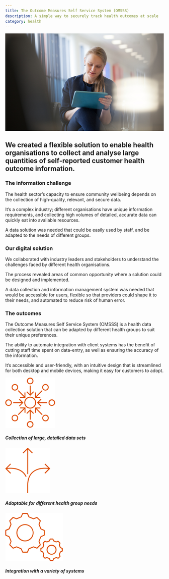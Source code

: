 ```yaml
---
title: The Outcome Measures Self Service System (OMSSS)
description: A simple way to securely track health outcomes at scale
category: health
---
```

<div class="grid grid-cols-12 col-gap-8">

<div class="col-span-12 project-images">
    <img src="/Projects/Images/10_Outcome_Measures_Self_Service_System_(OMSSS)/Outcome-Measures-Self-Service-System-(OMSSS-female-patient-answering-survey-on-ipad.jpg" />
</div>


<div class="col-span-12 lg:col-span-9 project-text lg:order-last">
<div>

## We created a flexible solution to enable health organisations to collect and analyse large quantities of self-reported customer health outcome information.

### The information challenge
The health sector’s capacity to ensure community wellbeing depends on the collection of high-quality, relevant, and secure data.

It’s a complex industry; different organisations have unique information requirements, and collecting high volumes of detailed, accurate data can quickly eat into available resources.

A data solution was needed that could be easily used by staff, and be adapted to the needs of different groups.

### Our digital solution
We collaborated with industry leaders and stakeholders to understand the challenges faced by different health organisations.

The process revealed areas of common opportunity where a solution could be designed and implemented.

A data collection and information management system was needed that would be accessible for users, flexible so that providers could shape it to their needs, and automated to reduce risk of human error.

### The outcomes
The Outcome Measures Self Service System (OMSSS) is a health data collection solution that can be adapted by different health groups to suit their unique preferences.

The ability to automate integration with client systems has the benefit of cutting staff time spent on data-entry, as well as ensuring the accuracy of the information.

It’s accessible and user-friendly, with an intuitive design that is streamlined for both desktop and mobile devices, making it easy for customers to adopt.

</div>
</div>


<div class="col-span-12 lg:col-span-3 icons-sidebar">
<div>
<img src="/Projects/Icons/10_Outcome_Measures_Self_Service_System_(OMSSS)/Collection_of_large_detailed_data_sets.svg" />

##### Collection of large, detailed data sets
</div>

<div>
<img src="/Projects/Icons/10_Outcome_Measures_Self_Service_System_(OMSSS)/Adaptable_for_different_health_group_needs.svg" />

##### Adaptable for different health group needs
</div>

<div class="icons-sidebar-last">
<img src="/Projects/Icons/10_Outcome_Measures_Self_Service_System_(OMSSS)/Integration_with_a_variety_of_systems.svg" />

##### Integration with a variety of systems
</div>
</div>

</div>
